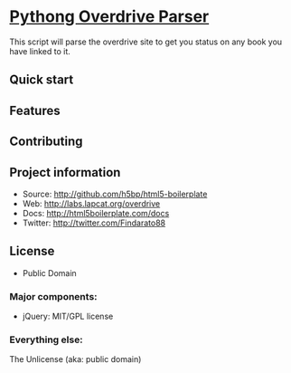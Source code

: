 # [Pythong Overdrive Parser](http://labs.lapcat.org/overdrive)
This script will parse the overdrive site to get you status on any book you have linked to it.

## Quick start




## Features
## Contributing




## Project information

* Source: http://github.com/h5bp/html5-boilerplate
* Web: http://labs.lapcat.org/overdrive
* Docs: http://html5boilerplate.com/docs
* Twitter: http://twitter.com/Findarato88


## License
* Public Domain

### Major components:

* jQuery: MIT/GPL license

### Everything else:

The Unlicense (aka: public domain)
